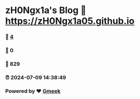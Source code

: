 # zH0Ngx1a's Blog :link: https://zH0Ngx1a05.github.io 
### :page_facing_up: [4](https://zH0Ngx1a05.github.io/tag.html) 
### :speech_balloon: 0 
### :hibiscus: 829 
### :alarm_clock: 2024-07-09 14:38:49 
### Powered by :heart: [Gmeek](https://github.com/Meekdai/Gmeek)
